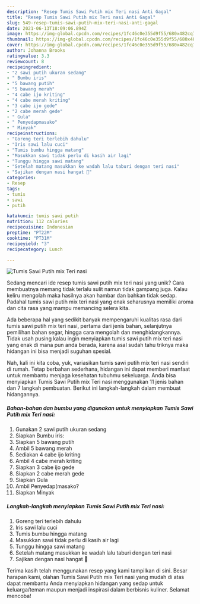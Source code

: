 ```yaml
---
description: "Resep Tumis Sawi Putih mix Teri nasi Anti Gagal"
title: "Resep Tumis Sawi Putih mix Teri nasi Anti Gagal"
slug: 549-resep-tumis-sawi-putih-mix-teri-nasi-anti-gagal
date: 2021-06-13T18:09:06.894Z
image: https://img-global.cpcdn.com/recipes/1fc46c0e355d9f55/680x482cq70/tumis-sawi-putih-mix-teri-nasi-foto-resep-utama.jpg
thumbnail: https://img-global.cpcdn.com/recipes/1fc46c0e355d9f55/680x482cq70/tumis-sawi-putih-mix-teri-nasi-foto-resep-utama.jpg
cover: https://img-global.cpcdn.com/recipes/1fc46c0e355d9f55/680x482cq70/tumis-sawi-putih-mix-teri-nasi-foto-resep-utama.jpg
author: Johanna Brooks
ratingvalue: 3.3
reviewcount: 8
recipeingredient:
- "2 sawi putih ukuran sedang"
- " Bumbu iris"
- "5 bawang putih"
- "5 bawang merah"
- "4 cabe ijo kriting"
- "4 cabe merah kriting"
- "3 cabe ijo gede"
- "2 cabe merah gede"
- " Gula"
- " Penyedapmasako"
- " Minyak"
recipeinstructions:
- "Goreng teri terlebih dahulu"
- "Iris sawi lalu cuci"
- "Tumis bumbu hingga matang"
- "Masukkan sawi tidak perlu di kasih air lagi"
- "Tunggu hingga sawi matang"
- "Setelah matang masukkan ke wadah lalu taburi dengan teri nasi"
- "Sajikan dengan nasi hangat 🤩"
categories:
- Resep
tags:
- tumis
- sawi
- putih

katakunci: tumis sawi putih 
nutrition: 112 calories
recipecuisine: Indonesian
preptime: "PT22M"
cooktime: "PT31M"
recipeyield: "3"
recipecategory: Lunch

---
```



![Tumis Sawi Putih mix Teri nasi](https://img-global.cpcdn.com/recipes/1fc46c0e355d9f55/680x482cq70/tumis-sawi-putih-mix-teri-nasi-foto-resep-utama.jpg)

Sedang mencari ide resep tumis sawi putih mix teri nasi yang unik? Cara membuatnya memang tidak terlalu sulit namun tidak gampang juga. Kalau keliru mengolah maka hasilnya akan hambar dan bahkan tidak sedap. Padahal tumis sawi putih mix teri nasi yang enak seharusnya memiliki aroma dan cita rasa yang mampu memancing selera kita.

Ada beberapa hal yang sedikit banyak mempengaruhi kualitas rasa dari tumis sawi putih mix teri nasi, pertama dari jenis bahan, selanjutnya pemilihan bahan segar, hingga cara mengolah dan menghidangkannya. Tidak usah pusing kalau ingin menyiapkan tumis sawi putih mix teri nasi yang enak di mana pun anda berada, karena asal sudah tahu triknya maka hidangan ini bisa menjadi suguhan spesial.




Nah, kali ini kita coba, yuk, variasikan tumis sawi putih mix teri nasi sendiri di rumah. Tetap berbahan sederhana, hidangan ini dapat memberi manfaat untuk membantu menjaga kesehatan tubuhmu sekeluarga. Anda bisa menyiapkan Tumis Sawi Putih mix Teri nasi menggunakan 11 jenis bahan dan 7 langkah pembuatan. Berikut ini langkah-langkah dalam membuat hidangannya.

<!--inarticleads1-->

##### Bahan-bahan dan bumbu yang digunakan untuk menyiapkan Tumis Sawi Putih mix Teri nasi:

1. Gunakan 2 sawi putih ukuran sedang
1. Siapkan  Bumbu iris:
1. Siapkan 5 bawang putih
1. Ambil 5 bawang merah
1. Sediakan 4 cabe ijo kriting
1. Ambil 4 cabe merah kriting
1. Siapkan 3 cabe ijo gede
1. Siapkan 2 cabe merah gede
1. Siapkan  Gula
1. Ambil  Penyedap(masako?
1. Siapkan  Minyak




<!--inarticleads2-->

##### Langkah-langkah menyiapkan Tumis Sawi Putih mix Teri nasi:

1. Goreng teri terlebih dahulu
1. Iris sawi lalu cuci
1. Tumis bumbu hingga matang
1. Masukkan sawi tidak perlu di kasih air lagi
1. Tunggu hingga sawi matang
1. Setelah matang masukkan ke wadah lalu taburi dengan teri nasi
1. Sajikan dengan nasi hangat 🤩




Terima kasih telah menggunakan resep yang kami tampilkan di sini. Besar harapan kami, olahan Tumis Sawi Putih mix Teri nasi yang mudah di atas dapat membantu Anda menyiapkan hidangan yang sedap untuk keluarga/teman maupun menjadi inspirasi dalam berbisnis kuliner. Selamat mencoba!
